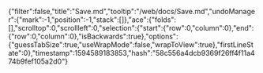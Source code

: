{"filter":false,"title":"Save.md","tooltip":"/web/docs/Save.md","undoManager":{"mark":-1,"position":-1,"stack":[]},"ace":{"folds":[],"scrolltop":0,"scrollleft":0,"selection":{"start":{"row":0,"column":0},"end":{"row":0,"column":0},"isBackwards":true},"options":{"guessTabSize":true,"useWrapMode":false,"wrapToView":true},"firstLineState":0},"timestamp":1594589183853,"hash":"58c556a4dcb9369f26ff4f11a474b9fef105a2d0"}